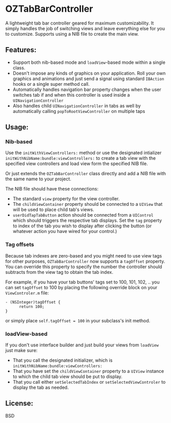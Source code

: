 OZTabBarController
==================

A lightweight tab bar controller geared for maximum customizability. It simply handles the job of switching views and leave everything else for you to customize. Supports using a NIB file to create the main view.

## Features:

* Support both nib-based mode and `loadView`-based mode within a single class.
* Doesn't impose any kinds of graphics on your application. Roll your own graphics and animations and just send a signal using standard `IBAction` hooks or a single super method call.
* Automatically handles navigation bar property changes when the user switches tab if and when this controller is used inside a `UINavigationController`
* Also handles child `UINavigationController` in tabs as well by automatically calling `popToRootViewController` on multiple taps

## Usage:

### Nib-based

Use the `initWithViewControllers:` method or use the designated intializer `initWithNibName:bundle:viewControllers:` to create a tab view with the specified view controllers and load view form the specified NIB file.

Or just extends the `OZTabBarController` class directly and add a NIB file with the same name to your project.

The NIB file should have these connections:
* The standard `view` property for the view controller.
* The `childViewContainer` property should be connected to a `UIView` that will be used to place child tab's views.
* `userDidTapTabButton` action should be connected from a `UIControl` which should triggers the respective tab displays. Set the `tag` property to index of the tab you wish to display after clicking the button (or whatever action you have wired for your control.)

### Tag offsets

Because tab indexes are zero-based and you might need to use view tags for other purposes, `OZTabBarController` now supports a `tagOffset` property. You can override this property to specify the number the controller should subtracts from the view tag to obtain the tab index.

For example, if you have your tab buttons' tags set to 100, 101, 102, .. you can set `tagOffset` to 100 by placing the following override block on your `ViewControler.m` file:

    - (NSInteger)tagOffset {
          return 100;
    }

or simply place `self.tagOffset = 100` in your subclass's init method.

### loadView-based

If you don't use interface builder and just build your views from `loadView` just make sure:

* That you call the designated initializer, which is `initWithNibName:bundle:viewControllers:`
* That you have set the `childViewContainer` property to a `UIView` instance to which the child tab view should be put to display.
* That you call either `setSelectedTabIndex` or `setSelectedViewControler` to display the tab as needed.

## License:

BSD

